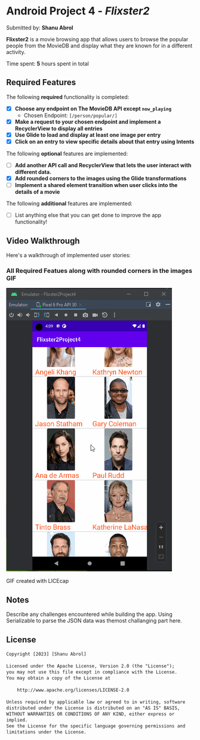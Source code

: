 # Android Project 4 - *Flixster2*

Submitted by: **Shanu Abrol**

**Flixster2** is a movie browsing app that allows users to browse the popular people from the MovieDB and display
what they are known for in a different activity.

Time spent: **5** hours spent in total

## Required Features

The following **required** functionality is completed:

- [X] **Choose any endpoint on The MovieDB API except `now_playing`**
  - Chosen Endpoint: `[/person/popular/]`
- [X] **Make a request to your chosen endpoint and implement a RecyclerView to display all entries**
- [X] **Use Glide to load and display at least one image per entry**
- [X] **Click on an entry to view specific details about that entry using Intents**

The following **optional** features are implemented:

- [ ] **Add another API call and RecyclerView that lets the user interact with different data.** 
- [X] **Add rounded corners to the images using the Glide transformations**
- [ ] **Implement a shared element transition when user clicks into the details of a movie**

The following **additional** features are implemented:

- [ ] List anything else that you can get done to improve the app functionality!

## Video Walkthrough

Here's a walkthrough of implemented user stories:
### All Required Featues along with rounded corners in the images GIF
<img src='https://github.com/ShanuA123/Flixster2Project4/blob/master/Project4_GIF.gif'/>

<!-- Replace this with whatever GIF tool you used! -->
GIF created with LICEcap

## Notes

Describe any challenges encountered while building the app.
Using Serializable to parse the JSON data was themost challanging part here.

## License

    Copyright [2023] [Shanu Abrol]

    Licensed under the Apache License, Version 2.0 (the "License");
    you may not use this file except in compliance with the License.
    You may obtain a copy of the License at

        http://www.apache.org/licenses/LICENSE-2.0

    Unless required by applicable law or agreed to in writing, software
    distributed under the License is distributed on an "AS IS" BASIS,
    WITHOUT WARRANTIES OR CONDITIONS OF ANY KIND, either express or implied.
    See the License for the specific language governing permissions and
    limitations under the License.

